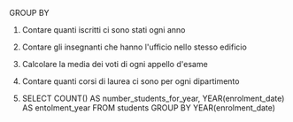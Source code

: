 GROUP BY

1. Contare quanti iscritti ci sono stati ogni anno
2. Contare gli insegnanti che hanno l'ufficio nello stesso edificio
3. Calcolare la media dei voti di ogni appello d'esame
4. Contare quanti corsi di laurea ci sono per ogni dipartimento

5. SELECT COUNT() AS number_students_for_year, YEAR(enrolment_date) AS entolment_year
   FROM students
   GROUP BY YEAR(enrolment_date)
